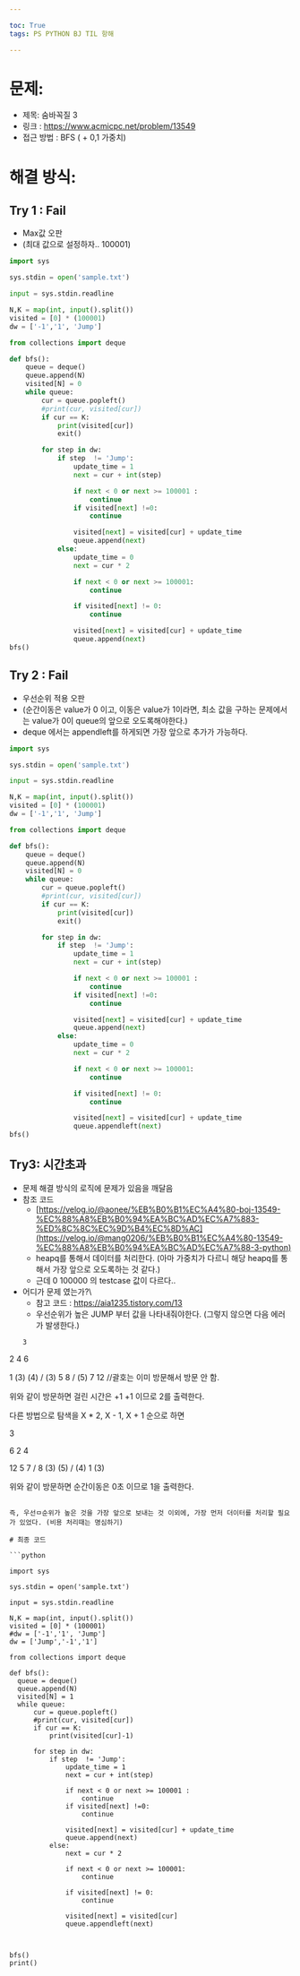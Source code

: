 ```yaml
---

toc: True
tags: PS PYTHON BJ TIL 항해

---
```



# 문제:
* 제목: 숨바꼭질 3
* 링크 : https://www.acmicpc.net/problem/13549
* 접근 방법 : BFS ( + 0,1 가중치)

# 해결 방식:
## Try 1 : Fail
- Max값 오판 
- (최대 값으로 설정하자.. 100001)
```python
import sys

sys.stdin = open('sample.txt')

input = sys.stdin.readline

N,K = map(int, input().split())
visited = [0] * (100001)
dw = ['-1','1', 'Jump']

from collections import deque

def bfs():
    queue = deque()
    queue.append(N)
    visited[N] = 0
    while queue:
        cur = queue.popleft()
        #print(cur, visited[cur])
        if cur == K:
            print(visited[cur])
            exit()

        for step in dw:
            if step  != 'Jump':
                update_time = 1
                next = cur + int(step)

                if next < 0 or next >= 100001 :
                    continue
                if visited[next] !=0:
                    continue

                visited[next] = visited[cur] + update_time
                queue.append(next)
            else:
                update_time = 0
                next = cur * 2

                if next < 0 or next >= 100001:
                    continue

                if visited[next] != 0:
                    continue

                visited[next] = visited[cur] + update_time
                queue.append(next)
bfs()
```
## Try 2 : Fail
- 우선순위 적용 오판 
- (순간이동은 value가 0 이고, 이동은 value가 1이라면, 최소 값을 구하는 문제에서는 value가 0이 queue의 앞으로 오도록해야한다.)
- deque 에서는 appendleft를 하게되면  가장 앞으로 추가가 가능하다.
```python
import sys

sys.stdin = open('sample.txt')

input = sys.stdin.readline

N,K = map(int, input().split())
visited = [0] * (100001)
dw = ['-1','1', 'Jump']

from collections import deque

def bfs():
    queue = deque()
    queue.append(N)
    visited[N] = 0
    while queue:
        cur = queue.popleft()
        #print(cur, visited[cur])
        if cur == K:
            print(visited[cur])
            exit()

        for step in dw:
            if step  != 'Jump':
                update_time = 1
                next = cur + int(step)

                if next < 0 or next >= 100001 :
                    continue
                if visited[next] !=0:
                    continue

                visited[next] = visited[cur] + update_time
                queue.append(next)
            else:
                update_time = 0
                next = cur * 2

                if next < 0 or next >= 100001:
                    continue

                if visited[next] != 0:
                    continue

                visited[next] = visited[cur] + update_time
                queue.appendleft(next)
bfs()
```
## Try3: 시간초과
- 문제 해결 방식의 로직에 문제가 있음을 깨달음
- 참조 코드
  - [https://velog.io/@aonee/%EB%B0%B1%EC%A4%80-boj-13549-%EC%88%A8%EB%B0%94%EA%BC%AD%EC%A7%883-%ED%8C%8C%EC%9D%B4%EC%8D%AC](https://velog.io/@mang0206/%EB%B0%B1%EC%A4%80-13549-%EC%88%A8%EB%B0%94%EA%BC%AD%EC%A7%88-3-python)
  - heapq를 통해서 데이터를 처리한다. (아마 가중치가 다르니 해당 heapq를 통해서 가장 앞으로 오도록하는 것 같다.)
  - 근데 0 100000 의 testcase 값이 다르다..
- 어디가 문제 였는가?\
  - 참고 코드 : https://aia1235.tistory.com/13
  - 우선순위가 높은 JUMP 부터 값을 나타내줘야한다. (그렇지 않으면 다음 에러가 발생한다.)
  ```text
  3

2 4 6

1 (3) (4) / (3) 5 8 / (5) 7 12             //괄호는 이미 방문해서 방문 안 함.

위와 같이 방문하면 걸린 시간은 +1 +1 이므로 2를 출력한다. 

 

다른 방법으로 탐색을 X * 2, X - 1, X + 1 순으로 하면

3

6 2 4

12 5 7 / 8 (3) (5) / (4) 1 (3)

위와 같이 방문하면 순간이동은 0초 이므로 1을 출력한다.
  ```

즉, 우선ㅁ순위가 높은 것을 가장 앞으로 보내는 것 이외에, 가장 먼저 더이터를 처리할 필요가 있었다. (비용 처리때는 명심하기)

# 최종 코드

```python

import sys

sys.stdin = open('sample.txt')

input = sys.stdin.readline

N,K = map(int, input().split())
visited = [0] * (100001)
#dw = ['-1','1', 'Jump']
dw = ['Jump','-1','1']

from collections import deque

def bfs():
    queue = deque()
    queue.append(N)
    visited[N] = 1
    while queue:
        cur = queue.popleft()
        #print(cur, visited[cur])
        if cur == K:
            print(visited[cur]-1)

        for step in dw:
            if step  != 'Jump':
                update_time = 1
                next = cur + int(step)

                if next < 0 or next >= 100001 :
                    continue
                if visited[next] !=0:
                    continue

                visited[next] = visited[cur] + update_time
                queue.append(next)
            else:
                next = cur * 2

                if next < 0 or next >= 100001:
                    continue

                if visited[next] != 0:
                    continue

                visited[next] = visited[cur]
                queue.appendleft(next)



bfs()
print()

```
